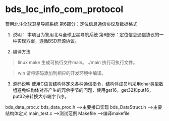 # bds_loc_info_com_protocol
警用北斗全球卫星导航系统 第6部分：定位信息通信协议及数据格式

1.  说明：
  本项目为警用北斗全球卫星导航系统 第6部分：定位信息通信协议的一种实现方案，遵循BSD开源协议。

2. 编译方法
>linux
   make
生成可执行文件main。
  ./main
执行可执行文件。

>win
请将源码添加到相应的开发环境中编译。

3.  源码说明
使用C语言结构体定义各种通信指令，结构体成员均采用char类型数组避免结构体对齐产生的冗余字节的问题，使用get16，get32和put16，put32来转换大小端字节序。

bds_data_proc.c  bds_data_proc.h -->主要接口实现
bds_DataStruct.h                 -->主要结构体定义
main_test.c                      -->测试范例
Makefile                         -->编译makefile
